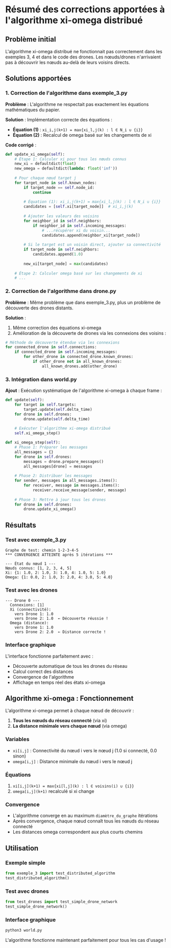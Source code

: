 # Résumé des corrections apportées à l'algorithme xi-omega distribué

## Problème initial
L'algorithme xi-omega distribué ne fonctionnait pas correctement dans les exemples 3, 4 et dans le code des drones. Les nœuds/drones n'arrivaient pas à découvrir les nœuds au-delà de leurs voisins directs.

## Solutions apportées

### 1. Correction de l'algorithme dans exemple_3.py

**Problème** : L'algorithme ne respectait pas exactement les équations mathématiques du papier.

**Solution** : Implémentation correcte des équations :
- **Équation (1)** : `xi_i,j(k+1) = max{xi_l,j(k) : l ∈ N_i ∪ {i}}`
- **Équation (2)** : Recalcul de omega basé sur les changements de xi

**Code corrigé** :
```python
def update_xi_omega(self):
    # Étape 1: Calculer xi pour tous les nœuds connus
    new_xi = defaultdict(float)
    new_omega = defaultdict(lambda: float('inf'))
    
    # Pour chaque nœud target j
    for target_node in self.known_nodes:
        if target_node == self.node_id:
            continue
            
        # Équation (1): xi_i,j(k+1) = max{xi_l,j(k) : l ∈ N_i ∪ {i}}
        candidates = [self.xi[target_node]]  # xi_i,j(k)
        
        # Ajouter les valeurs des voisins
        for neighbor_id in self.neighbors:
            if neighbor_id in self.incoming_messages:
                # ...récupérer xi du voisin...
                candidates.append(neighbor_xi[target_node])
        
        # Si le target est un voisin direct, ajouter sa connectivité
        if target_node in self.neighbors:
            candidates.append(1.0)
        
        new_xi[target_node] = max(candidates)
    
    # Étape 2: Calculer omega basé sur les changements de xi
    # ...
```

### 2. Correction de l'algorithme dans drone.py

**Problème** : Même problème que dans exemple_3.py, plus un problème de découverte des drones distants.

**Solution** : 
1. Même correction des équations xi-omega
2. Amélioration de la découverte de drones via les connexions des voisins :

```python
# Méthode de découverte étendue via les connexions
for connected_drone in self.connections:
    if connected_drone in self.incoming_messages:
        for other_drone in connected_drone.known_drones:
            if other_drone not in all_known_drones:
                all_known_drones.add(other_drone)
```

### 3. Intégration dans world.py

**Ajout** : Exécution systématique de l'algorithme xi-omega à chaque frame :

```python
def update(self):
    for target in self.targets:
        target.update(self.delta_time)
    for drone in self.drones:
        drone.update(self.delta_time)
    
    # Exécuter l'algorithme xi-omega distribué
    self.xi_omega_step()

def xi_omega_step(self):
    # Phase 1: Préparer les messages
    all_messages = {}
    for drone in self.drones:
        messages = drone.prepare_messages()
        all_messages[drone] = messages
    
    # Phase 2: Distribuer les messages
    for sender, messages in all_messages.items():
        for receiver, message in messages.items():
            receiver.receive_message(sender, message)
    
    # Phase 3: Mettre à jour tous les drones
    for drone in self.drones:
        drone.update_xi_omega()
```

## Résultats

### Test avec exemple_3.py
```
Graphe de test: chemin 1-2-3-4-5
*** CONVERGENCE ATTEINTE après 5 itérations ***

--- État du nœud 1 ---
Nœuds connus: [1, 2, 3, 4, 5]
Xi: {1: 1.0, 2: 1.0, 3: 1.0, 4: 1.0, 5: 1.0}
Omega: {1: 0.0, 2: 1.0, 3: 2.0, 4: 3.0, 5: 4.0}
```

### Test avec les drones
```
--- Drone 0 ---
  Connexions: [1]
  Xi (connectivité):
    vers Drone 1: 1.0
    vers Drone 2: 1.0  ← Découverte réussie !
  Omega (distance):
    vers Drone 1: 1.0
    vers Drone 2: 2.0  ← Distance correcte !
```

### Interface graphique
L'interface fonctionne parfaitement avec :
- Découverte automatique de tous les drones du réseau
- Calcul correct des distances 
- Convergence de l'algorithme
- Affichage en temps réel des états xi-omega

## Algorithme xi-omega : Fonctionnement

L'algorithme xi-omega permet à chaque nœud de découvrir :
1. **Tous les nœuds du réseau connecté** (via xi)
2. **La distance minimale vers chaque nœud** (via omega)

### Variables
- `xi[i,j]` : Connectivité du nœud i vers le nœud j (1.0 si connecté, 0.0 sinon)
- `omega[i,j]` : Distance minimale du nœud i vers le nœud j

### Équations
1. `xi[i,j](k+1) = max{xi[l,j](k) : l ∈ voisins(i) ∪ {i}}`
2. `omega[i,j](k+1)` recalculé si xi change

### Convergence
- L'algorithme converge en au maximum `diamètre_du_graphe` itérations
- Après convergence, chaque nœud connaît tous les nœuds du réseau connecté
- Les distances omega correspondent aux plus courts chemins

## Utilisation

### Exemple simple
```python
from exemple_3 import test_distributed_algorithm
test_distributed_algorithm()
```

### Test avec drones
```python
from test_drones import test_simple_drone_network
test_simple_drone_network()
```

### Interface graphique
```bash
python3 world.py
```

L'algorithme fonctionne maintenant parfaitement pour tous les cas d'usage !
